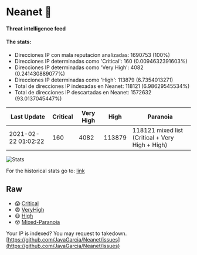 # Neanet :hocho:
#### Threat intelligence feed
#### The stats:

- Direcciones IP con mala reputacion analizadas: 1690753 (100%)
- Direcciones IP determinadas como 'Critical':  160 (0.0094632391603%)
- Direcciones IP determinadas como 'Very High':  4082 (0.241430889077%)
- Direcciones IP determinadas como 'High':  113879 (6.7354013271)
- Total de direcciones IP indexadas en Neanet:  118121 (6.98629545534%)
- Total de direcciones IP descartadas en Neanet:  1572632 (93.0137045447%)

| Last Update | Critical | Very High | High | Paranoia |
| --- | --- | --- | --- | --- |
| 2021-02-22 01:02:22 | 160 | 4082 | 113879 | 118121 mixed list (Critical + Very High + High)|

![Stats](https://docs.google.com/spreadsheets/d/e/2PACX-1vSnaNMIXVabIpDJjufMlzH7poXnshF3mgd8Is1g9ytUEzVsP5my4Trn8f-xkoLLQ38xpL3HtmUexLo6/pubchart?oid=501124687&format=image)

For the historical stats go to: [link](/stats.csv)
## Raw
- :scream: [Critical](https://raw.githubusercontent.com/JavaGarcia/Neanet/master/blacklists/neanet_critical.txt)
- :fearful: [VeryHigh](https://raw.githubusercontent.com/JavaGarcia/Neanet/master/blacklists/neanet_veryHigh.txtt)
- :frowning: [High](https://raw.githubusercontent.com/JavaGarcia/Neanet/master/blacklists/neanet_high.txt)
- :dizzy_face: [Mixed-Paranoia](https://raw.githubusercontent.com/JavaGarcia/Neanet/master/blacklists/neanet_all.txt)


Your IP is indexed? You may request to takedown. [https://github.com/JavaGarcia/Neanet/issues](https://github.com/JavaGarcia/Neanet/issues)

















































































































































































































































































































































































































































































































































































































































































































































































































































































































































































































































































































































































































































































































































































































































































































































































































































































































































































































































































































































































































































































































































































































































































































































































































































































































































































































































































































































































































































































































































































































































































































































































































































































































































































































































































































































































































































































































































































































































































































































































































































































































































































































































































































































































































































































































































